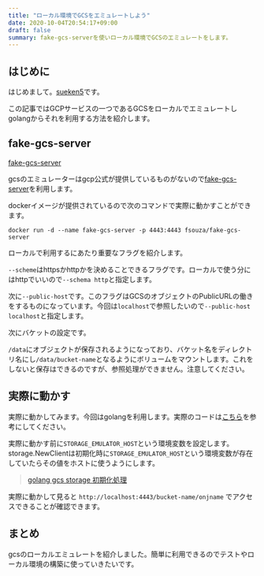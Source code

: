 ```yaml
---
title: "ローカル環境でGCSをエミュレートしよう"
date: 2020-10-04T20:54:17+09:00
draft: false
summary: fake-gcs-serverを使いローカル環境でGCSのエミュレートをします。
---
```


## はじめに

はじめまして。[sueken5](https://twitter.com/Sueken51)です。

この記事ではGCPサービスの一つであるGCSをローカルでエミュレートしgolangからそれを利用する方法を紹介します。

## fake-gcs-server

[fake-gcs-server](https://github.com/fsouza/fake-gcs-server)

gcsのエミュレーターはgcp公式が提供しているものがないので[fake-gcs-server](https://github.com/fsouza/fake-gcs-server)を利用します。

dockerイメージが提供されているので次のコマンドで実際に動かすことができます。

`docker run -d --name fake-gcs-server -p 4443:4443 fsouza/fake-gcs-server`

ローカルで利用するにあたり重要なフラグを紹介します。

`--scheme`はhttpsかhttpかを決めることできるフラグです。ローカルで使う分にはhttpでいいので`--schema http`と指定します。

次に`--public-host`です。このフラグはGCSのオブジェクトのPublicURLの働きをするものになっています。今回は`localhost`で参照したいので`--public-host localhost`と指定します。

次にバケットの設定です。

`/data`にオブジェクトが保存されるようになっており、バケット名をディレクトリ名にし`/data/bucket-name`となるようにボリュームをマウントします。これをしないと保存はできるのですが、参照処理ができません。注意してください。

## 実際に動かす

実際に動かしてみます。今回はgolangを利用します。実際のコードは[こちら](https://github.com/sueken5/local-gcs-emulator-example/blob/main/main.go)を参考にしてください。

実際に動かす前に`STORAGE_EMULATOR_HOST`という環境変数を設定します。
storage.NewClientは初期化時に`STORAGE_EMULATOR_HOST`という環境変数が存在していたらその値をホストに使うようにします。

> [golang gcs storage 初期化処理](https://github.com/googleapis/google-cloud-go/blob/c66c5b8799db244755c353f47d159830c8ee4e7c/storage/storage.go#L105-L113)

実際に動かして見ると `http://localhost:4443/bucket-name/onjname` でアクセスできることが確認できます。

## まとめ

gcsのローカルエミュレートを紹介しました。簡単に利用できるのでテストやローカル環境の構築に使っていきたいです。